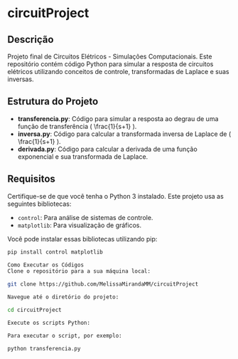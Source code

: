 # circuitProject

## Descrição
Projeto final de Circuitos Elétricos - Simulações Computacionais. Este repositório contém código Python para simular a resposta de circuitos elétricos utilizando conceitos de controle, transformadas de Laplace e suas inversas.

## Estrutura do Projeto

- **transferencia.py**: Código para simular a resposta ao degrau de uma função de transferência \( \frac{1}{s+1} \).
- **inversa.py**: Código para calcular a transformada inversa de Laplace de \( \frac{1}{s+1} \).
- **derivada.py**: Código para calcular a derivada de uma função exponencial e sua transformada de Laplace.

## Requisitos

Certifique-se de que você tenha o Python 3 instalado. Este projeto usa as seguintes bibliotecas:

- `control`: Para análise de sistemas de controle.
- `matplotlib`: Para visualização de gráficos.

Você pode instalar essas bibliotecas utilizando pip:

```bash
pip install control matplotlib

Como Executar os Códigos
Clone o repositório para a sua máquina local:

git clone https://github.com/MelissaMirandaMM/circuitProject

Navegue até o diretório do projeto:

cd circuitProject

Execute os scripts Python:

Para executar o script, por exemplo:

python transferencia.py
